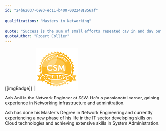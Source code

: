 ```yaml
---
id: "24b62037-6993-ec11-b400-0022481856af"

qualifications: "Masters in Networking"

quote: "Success is the sum of small efforts repeated day in and day out."
quoteAuthor: "Robert Collier"
---
```

[[imgBadge]]
| ![](../badges/Certification-scrumalliance-master.png)

Ash Anil is the Network Engineer at SSW. He's a passionate learner, gaining experience in Networking infrastructure and adminitration.

Ash has done his Master's Degree in Network Engineering and currently experiencing a new phase of his life in the IT sector developing skills on Cloud technologies and achieving extensive skills in System Administration.

